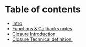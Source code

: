 # Table of contents

* [Intro](README.md)
* [Functions & Callbacks notes](functions-and-callbacks-notes.md)
* [Closure Introduction](closure-introduction.md)
* [Closure Technical definition.](closure-technical-definition..md)

